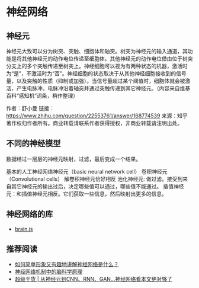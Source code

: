 # 神经网络
## 神经元
神经元大致可以分为树突、突触、细胞体和轴突。树突为神经元的输入通道，其功能是将其他神经元的动作电位传递至细胞体。其他神经元的动作电位借由位于树突分支上的多个突触传递至树突上。神经细胞可以视为有两种状态的机器，激活时为“是”，不激活时为“否”。神经细胞的状态取决于从其他神经细胞接收到的信号量，以及突触的性质（抑制或加强）。当信号量超过某个阈值时，细胞体就会被激活，产生电脉冲。电脉冲沿着轴突并通过突触传递到其它神经元。（内容来自维基百科“感知机”词条，稍作整理）

作者：舒小曼
链接：https://www.zhihu.com/question/22553761/answer/168774539
来源：知乎
著作权归作者所有。商业转载请联系作者获得授权，非商业转载请注明出处。

## 不同的神经模型
数据经过一层层的神经元映射，过滤，最后变成一个结果。

基本的人工神经网络神经元（basic neural network cell）
卷积神经元（Convolutional cells）
解卷积神经元恰好相反
池化神经元: 做过滤。接受到来自其它神经元的输出过后，决定哪些值可以通过，哪些值不能通过。
插值神经元：和插值神经元相反。它们获取一些信息，然后映射出更多的信息。

## 神经网络的库
* [brain.js](https://github.com/harthur-org/brain.js)

## 推荐阅读
* [如何简单形象又有趣地讲解神经网络是什么？](https://www.zhihu.com/question/22553761/answer/168774539)
* [神经网络机制中的脑科学原理](https://mp.weixin.qq.com/s/NpJ5PU1PaLyS5Q3pZmv6uQ)
* [超级干货 | 从神经元到CNN、RNN、GAN…神经网络看本文绝对够了](https://mp.weixin.qq.com/s/Si2jtA3jrKJVCXJ1B3fZQw)
